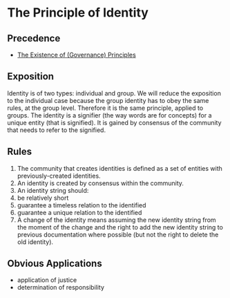 # The Principle of Identity

## Precedence

- [The Existence of (Governance) Principles](https://github.com/the-laurel/chain-proposals/blob/main/evmos/ExistenceOfPrinciples.md)

## Exposition

Identity is of two types: individual and group. We will reduce the exposition to the individual case because the group identity has to obey the same rules, at the group level. Therefore it is the same principle, applied to groups.
The identity is a signifier (the way words are for concepts) for a unique entity (that is signified). It is gained by consensus of the community that needs to refer to the signified.

## Rules

1. The community that creates identities is defined as a set of entities with previously-created identities.
2. An identity is created by consensus within the community.
3. An identity string should:
  1. be relatively short
  1. guarantee a timeless relation to the identified
  1. guarantee a unique relation to the identified
4. A change of the identity means assuming the new identity string from the moment of the change and the right to add the new identity string to previous documentation where possible (but not the right to delete the old identity).

## Obvious Applications

- application of justice
- determination of responsibility
